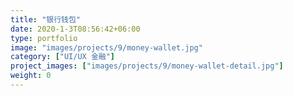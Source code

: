 ```yaml
---
title: "银行钱包"
date: 2020-1-3T08:56:42+06:00
type: portfolio
image: "images/projects/9/money-wallet.jpg"
category: ["UI/UX 金融"]
project_images: ["images/projects/9/money-wallet-detail.jpg"]
weight: 0
---
```



